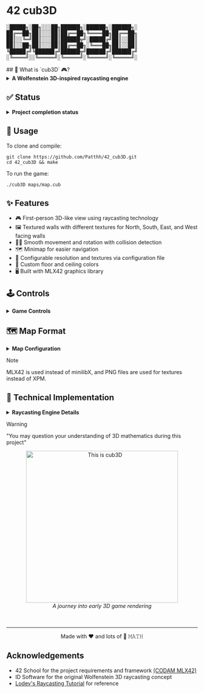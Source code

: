 # 42 cub3D
<div id="desktop-banner">
<pre>
░█████╗░██╗░░░██╗██████╗░██████╗░██████╗░
██╔══██╗██║░░░██║██╔══██╗╚════██╗██╔══██╗
██║░░╚═╝██║░░░██║██████╦╝░█████╔╝██║░░██║
██║░░██╗██║░░░██║██╔══██╗░╚═══██╗██║░░██║
╚█████╔╝╚██████╔╝██████╦╝██████╔╝██████╔╝
░╚════╝░░╚═════╝░╚═════╝░╚═════╝░╚═════╝░
</pre>
</div>
## 📖 What is `cub3D` 🎮?
<details>
<summary><b>A Wolfenstein 3D-inspired raycasting engine</b></summary><br>
<p>&nbsp;&nbsp;&nbsp;&nbsp;&nbsp;&nbsp;&nbsp;&nbsp;cub3D is a project associated with the curriculum of École 42, a coding school known for its project-based learning approach.
The cub3D project uses the C programming language to create a simplified version of the raycasting engine used in games like Wolfenstein 3D.
The goal of this project is to teach students about graphics programming, mathematical concepts in 3D rendering, and optimization techniques while also assisting them in understanding how early 3D games were developed.
</p>
</details>

## ✅ Status
<details>
<summary><b>Project completion status</b></summary><br>
<p align="center">
Completed on : 2025-04-12 <br><br>
<img src="https://i.ibb.co/your-image-link/image.png" alt="Project Status">
</p>
</details>

## 🚀 Usage
To clone and compile:
```shell
git clone https://github.com/Patthh/42_cub3D.git
cd 42_cub3D && make
```
To run the game:
```shell
./cub3D maps/map.cub
```

## ✨ Features
- 🎮 First-person 3D-like view using raycasting technology
- 🖼️ Textured walls with different textures for North, South, East, and West facing walls
- 🏃‍♂️ Smooth movement and rotation with collision detection
- 🗺️ Minimap for easier navigation
- 📝 Configurable resolution and textures via configuration file
- 🎨 Custom floor and ceiling colors
- 🖥️ Built with MLX42 graphics library

## 🕹️ Controls
<details>
<summary><b>Game Controls</b></summary><br>
<p>Here are the controls implemented in cub3D:</p>

| Key | Action |
|-----|--------|
| `W` | Move forward |
| `S` | Move backward |
| `A` | Strafe left |
| `D` | Strafe right |
| `←` | Rotate camera left |
| `→` | Rotate camera right |
| `ESC` | Exit the game |
</details>

## 🗺️ Map Format
<details>
<summary><b>Map Configuration</b></summary><br>
<p>The map must be provided as a `.cub` file with the following format:</p>

```
NO ./path_to_north_texture.png
SO ./path_to_south_texture.png
WE ./path_to_west_texture.png
EA ./path_to_east_texture.png

F R,G,B    # Floor color (RGB values)
C R,G,B    # Ceiling color (RGB values)

# Map layout (0: empty space, 1: wall, N/S/E/W: player starting position and orientation)
111111
100001
1000N1
100001
111111
```

### Map Layout Rules
- The map must be surrounded by walls (1)
- Only one player starting position is allowed (N, S, E, or W)
- The map can contain spaces but must be rectangular
</details>

> [!NOTE]
> MLX42 is used instead of minilibX, and PNG files are used for textures instead of XPM.

## 🧮 Technical Implementation
<details>
<summary><b>Raycasting Engine Details</b></summary><br>
<p>This raycasting engine implements the following techniques:</p>

- Digital Differential Analysis (DDA) algorithm for ray casting
- Texture mapping with perspective correction
- Double buffering for smooth rendering
- Event-driven input handling
</details>

> [!WARNING]
> "You may question your understanding of 3D mathematics during this project"

<div align="center">
  <img src="https://media2.giphy.com/media/v1.Y2lkPTc5MGI3NjExdXQ4NDZmMmhtYzlqYnFrM2Zkenl1d3J1MGVwcWQ5OHUzd25qODdneSZlcD12MV9pbnRlcm5hbF9naWZfYnlfaWQmY3Q9Zw/26BRAfDqmQ0RogLwA/giphy.gif" width="400" alt="This is cub3D">
  <br>
  <i>A journey into early 3D game rendering</i><br><br><br>
</div>

---
<div align="center">
  <p>Made with ❤️ and lots of 📐 𝙼𝙰𝚃𝙷</p>
</div>
  
## Acknowledgements

- 42 School for the project requirements and framework [(CODAM MLX42)](https://github.com/codam-coding-college/MLX42)
- ID Software for the original Wolfenstein 3D raycasting concept
- [Lodev's Raycasting Tutorial](https://lodev.org/cgtutor/raycasting.html) for reference
